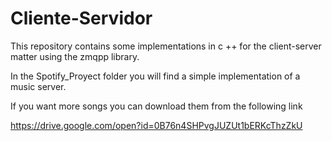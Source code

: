 # Cliente-Servidor

This repository contains some implementations in c ++ for the client-server matter using the zmqpp library.

In the Spotify_Proyect folder you will find a simple implementation of a music server.

If you want more songs you can download them from the following link


https://drive.google.com/open?id=0B76n4SHPvgJUZUt1bERKcThzZkU

